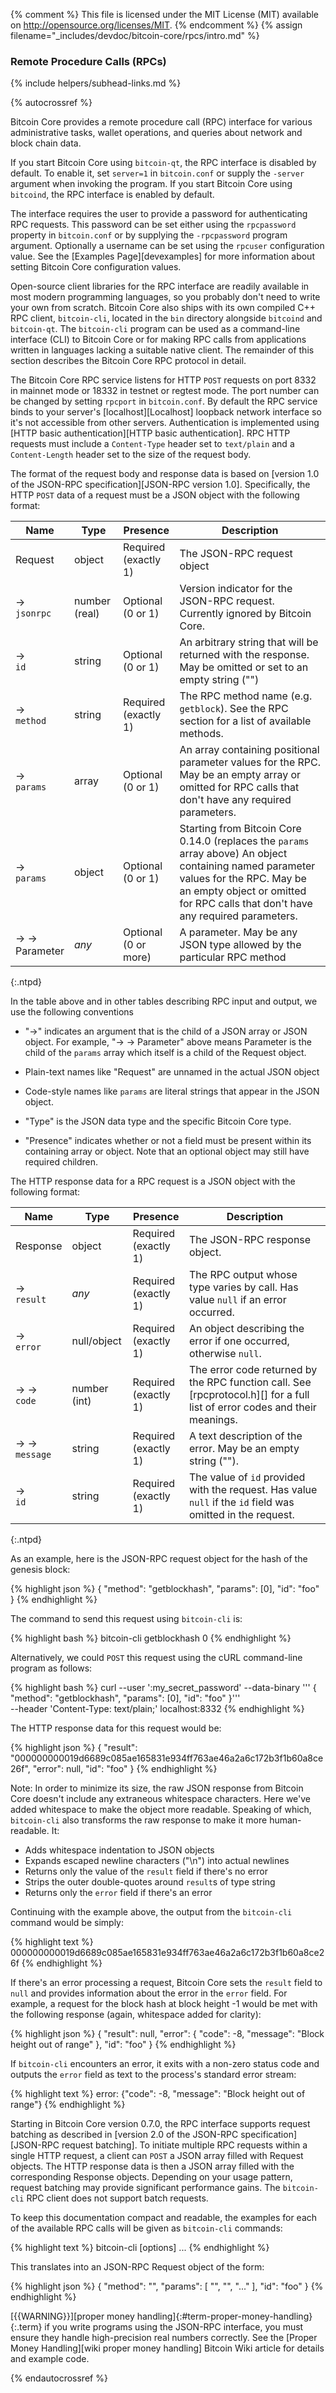 {% comment %}
This file is licensed under the MIT License (MIT) available on
http://opensource.org/licenses/MIT.
{% endcomment %}
{% assign filename="_includes/devdoc/bitcoin-core/rpcs/intro.md" %}

### Remote Procedure Calls (RPCs)
{% include helpers/subhead-links.md %}

{% autocrossref %}

Bitcoin Core provides a remote procedure call (RPC) interface for various
administrative tasks, wallet operations, and queries about network and block
chain data.

If you start Bitcoin Core using `bitcoin-qt`, the RPC interface is disabled by
default. To enable it, set `server=1` in `bitcoin.conf` or supply the `-server`
argument when invoking the program. If you start Bitcoin Core using `bitcoind`,
the RPC interface is enabled by default.

The interface requires the user to provide a password for authenticating RPC
requests. This password can be set either using the `rpcpassword` property in
`bitcoin.conf` or by supplying the `-rpcpassword` program argument. Optionally a
username can be set using the `rpcuser` configuration value. See the [Examples
Page][devexamples] for more information about setting Bitcoin Core configuration
values.

Open-source client libraries for the RPC interface are readily available in most
modern programming languages, so you probably don't need to write your own from
scratch. Bitcoin Core also ships with its own compiled C++ RPC client,
`bitcoin-cli`, located in the `bin` directory alongside `bitcoind` and
`bitcoin-qt`. The `bitcoin-cli` program can be used as a command-line interface
(CLI) to Bitcoin Core or for making RPC calls from applications written in
languages lacking a suitable native client. The remainder of this section
describes the Bitcoin Core RPC protocol in detail.

The Bitcoin Core RPC service listens for HTTP `POST` requests on port 8332 in
mainnet mode or 18332 in testnet or regtest mode. The port number can be changed
by setting `rpcport` in `bitcoin.conf`. By default the RPC service binds to your
server's [localhost][Localhost] loopback
network<!--noref--> interface so it's not accessible from other servers.
Authentication is implemented using [HTTP basic
authentication][HTTP basic authentication]. RPC
HTTP requests must include a `Content-Type` header set to `text/plain` and a
`Content-Length` header set to the size of the request body.

The format of the request body and response data is based on [version 1.0 of the
JSON-RPC specification][JSON-RPC version 1.0]. Specifically,
the HTTP `POST` data of a request must be a JSON object with the following
format:


| Name                 | Type            | Presence                    | Description
|----------------------|-----------------|-----------------------------|----------------
| Request              | object          | Required<br>(exactly 1)     | The JSON-RPC<!--noref--> request object
| → <br>`jsonrpc`      | number (real)   | Optional<br>(0 or 1)        | Version indicator for the JSON-RPC<!--noref--> request. Currently ignored by Bitcoin Core.
| → <br>`id`           | string          | Optional<br>(0 or 1)        | An arbitrary string that will be returned with the response.  May be omitted or set to an empty string ("")
| → <br>`method`       | string          | Required<br>(exactly 1)     | The RPC method name (e.g. `getblock`).  See the RPC section for a list of available methods.
| → <br>`params`       | array           | Optional<br>(0 or 1)        | An array containing positional parameter values for the RPC.  May be an empty array or omitted for RPC calls that don't have any required parameters.
| → <br>`params`       | object          | Optional<br>(0 or 1)        | Starting from Bitcoin Core 0.14.0 (replaces the `params` array above) An object containing named parameter values for the RPC.  May be an empty object or omitted for RPC calls that don't have any required parameters.
| → → <br>Parameter    | *any*           | Optional<br>(0 or more)       | A parameter.  May be any JSON type allowed by the particular RPC method
{:.ntpd}

In the table above and in other tables describing RPC input<!--noref--> and
output<!--noref-->, we use the following conventions

* "→" indicates an argument that is the child of a JSON array or JSON object.
  For example, "→ → Parameter" above means Parameter is the child of the
  `params` array which itself is a child of the Request object.

* Plain-text names like "Request" are unnamed in the actual JSON object

* Code-style names like `params` are literal strings that appear in the JSON
  object.

* "Type" is the JSON data type and the specific Bitcoin Core type.

* "Presence" indicates whether or not a field must be present within its
   containing array or object. Note that an optional object may still have
   required children.


The HTTP response data for a RPC request is a JSON object with the following
format:

| Name                 | Type            | Presence                    | Description
|----------------------|-----------------|-----------------------------|----------------
| Response             | object          | Required<br>(exactly 1)     | The JSON-RPC<!--noref--> response object.
| → <br>`result`       | *any*           | Required<br>(exactly 1)     | The RPC output<!--noref--> whose type varies by call.  Has value `null` if an error occurred.
| → <br>`error`        | null/object     | Required<br>(exactly 1)     | An object describing the error if one occurred, otherwise `null`.
| → → <br>`code`        | number (int)    | Required<br>(exactly 1)     | The error code returned by the RPC function call. See [rpcprotocol.h][] for a full list of error codes and their meanings.
| → → <br>`message`     | string          | Required<br>(exactly 1)     | A text description of the error.  May be an empty string ("").
| → <br>`id`           | string          | Required<br>(exactly 1)     | The value of `id` provided with the request. Has value `null` if the `id` field was omitted in the request.
{:.ntpd}

As an example, here is the JSON-RPC<!--noref--> request object for the hash of
the genesis block:

{% highlight json %}
{
    "method": "getblockhash",
    "params": [0],
    "id": "foo"
}
{% endhighlight %}

The command to send this request using `bitcoin-cli` is:

{% highlight bash %}
bitcoin-cli getblockhash 0
{% endhighlight %}

Alternatively, we could `POST` this request using the cURL command-line program
as follows:

{% highlight bash %}
curl --user ':my_secret_password' --data-binary '''
  {
      "method": "getblockhash",
      "params": [0],
      "id": "foo"
  }''' \
  --header 'Content-Type: text/plain;' localhost:8332
{% endhighlight %}

The HTTP response data for this request would be:

{% highlight json %}
{
    "result": "000000000019d6689c085ae165831e934ff763ae46a2a6c172b3f1b60a8ce26f",
    "error": null,
    "id": "foo"
}
{% endhighlight %}

Note: In order to minimize its size, the raw JSON response from Bitcoin Core
doesn't include any extraneous whitespace characters. Here we've added
whitespace to make the object more readable. Speaking of which, `bitcoin-cli`
also transforms the raw response to make it more human-readable. It:

- Adds whitespace indentation to JSON objects
- Expands escaped newline characters ("\n") into actual newlines
- Returns only the value of the `result` field if there's no error
- Strips the outer double-quotes around `result`s of type string
- Returns only the `error` field if there's an error

Continuing with the example above, the output<!--noref--> from the `bitcoin-cli`
command would be simply:

{% highlight text %}
000000000019d6689c085ae165831e934ff763ae46a2a6c172b3f1b60a8ce26f
{% endhighlight %}

If there's an error processing a request, Bitcoin Core sets the `result` field
to `null` and provides information about the error in the  `error` field. For
example, a request for the block hash at block height -1 would be met with the
following response (again, whitespace added for clarity):

{% highlight json %}
{
    "result": null,
    "error": {
        "code": -8,
        "message": "Block height out of range"
    },
    "id": "foo"
}
{% endhighlight %}

If `bitcoin-cli` encounters an error, it exits with a non-zero status code and
outputs<!--noref--> the `error` field as text to the process's standard error
stream:

{% highlight text %}
error: {"code": -8, "message": "Block height out of range"}
{% endhighlight %}

Starting in Bitcoin Core version 0.7.0, the RPC interface supports request
batching as described in [version 2.0 of the JSON-RPC
specification][JSON-RPC request batching]. To initiate multiple
RPC requests within a single HTTP request, a client can `POST` a JSON array
filled with Request objects. The HTTP response data is then a JSON array filled
with the corresponding Response objects. Depending on your usage pattern,
request batching may provide significant performance gains. The `bitcoin-cli`
RPC client does not support batch requests.

To keep this documentation compact and readable, the examples for each of the
available RPC calls will be given as `bitcoin-cli` commands:

{% highlight text %}
bitcoin-cli [options] <method name> <param1> <param2> ...
{% endhighlight %}

This translates into an JSON-RPC<!--noref--> Request object of the form:

{% highlight json %}
{
    "method": "<method name>",
    "params": [ "<param1>", "<param2>", "..." ],
    "id": "foo"
}
{% endhighlight %}

[{{WARNING}}][proper money handling]{:#term-proper-money-handling}{:.term} if you write
programs using the JSON-RPC interface, you must ensure they handle high-precision
real numbers correctly.  See the [Proper Money Handling][wiki proper money handling]
Bitcoin Wiki article for details and example code.

{% endautocrossref %}

